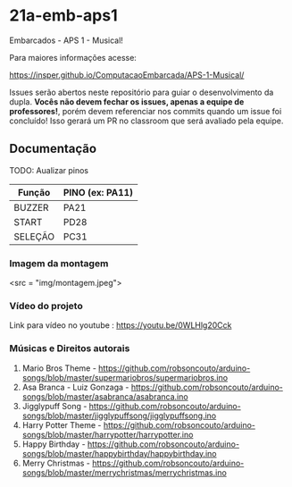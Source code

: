 # 21a-emb-aps1

Embarcados - APS 1 - Musical!

Para maiores informações acesse:

https://insper.github.io/ComputacaoEmbarcada/APS-1-Musical/

Issues serão abertos neste repositório para guiar o desenvolvimento
da dupla. **Vocês não devem fechar os issues, apenas a equipe de professores!**, porém devem referenciar nos commits quando um issue 
foi concluído! Isso gerará um PR no classroom que será avaliado pela equipe.

## Documentação

TODO: Aualizar pinos

| Função  | PINO (ex: PA11) |
|---------|-----------------|
| BUZZER  |       PA21      |
| START   |       PD28      |
| SELEÇÃO |       PC31      |

### Imagem da montagem

<src = "img/montagem.jpeg">

### Vídeo do projeto

Link para vídeo no youtube : https://youtu.be/0WLHlg20Cck

### Músicas e Direitos autorais

1. Mario Bros Theme          - https://github.com/robsoncouto/arduino-songs/blob/master/supermariobros/supermariobros.ino
2. Asa Branca - Luiz Gonzaga - https://github.com/robsoncouto/arduino-songs/blob/master/asabranca/asabranca.ino
3. Jigglypuff Song           - https://github.com/robsoncouto/arduino-songs/blob/master/jigglypuffsong/jigglypuffsong.ino
4. Harry Potter Theme        - https://github.com/robsoncouto/arduino-songs/blob/master/harrypotter/harrypotter.ino
5. Happy Birthday            - https://github.com/robsoncouto/arduino-songs/blob/master/happybirthday/happybirthday.ino
6. Merry Christmas           - https://github.com/robsoncouto/arduino-songs/blob/master/merrychristmas/merrychristmas.ino

